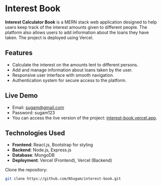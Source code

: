 # Interest Book

**Interest Calculator Book** is a MERN stack web application designed to help users keep track of the interest amounts given to different people. The platform also allows users to add information about the loans they have taken. The project is deployed using Vercel.

## Features

- Calculate the interest on the amounts lent to different persons.
- Add and manage information about loans taken by the user.
- Responsive user interface with smooth navigation.
- Authentication system for secure access to the platform.

## Live Demo

- Email: sugam@gmail.com
- Password: sugam123
- You can access the live version of the project: [interest-book.vercel.app](https://interest-book.vercel.app/login).


## Technologies Used

- **Frontend**: React.js, Bootstrap for styling
- **Backend**: Node.js, Express.js
- **Database**: MongoDB
- **Deployment**: Vercel (Frontend), Vercel (Backend)

Clone the repository:

   ```bash
   git clone https://github.com/NSugam/interest-book.git
